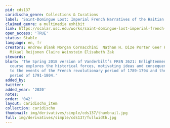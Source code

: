 ```yaml
---
pid: cds137
caridischo_genre: Collections & Curations
label: 'Saint-Domingue Lost: Imperial French Narratives of the Haitian Revolution'
claimed_genre: a multimedia exhibit
link: https://scalar.usc.edu/works/saint-domingue-lost-imperial-french-narratives-of-the-haitian-revolution/index
open_access: 'TRUE'
status: Stable
language: en, fr
creators: Andrew Blank Morgan Cornacchini  Nathan H. Dize Porter Geer Paul Miller
  Mikael Reijonen Claire Weinstein Elisabeth Zak
stewards:
blurb: 'The Spring 2018 version of Vanderbilt’s FREN 3621: Enlightenment and Revolution
  course explores the historical forces, motivating ideas and consequences relating
  to the events of the French revolutionary period of 1789-1794 and the Haitian revolutionary
  period of 1791-1804.'
added_by:
twitter:
added_year: '2020'
notes:
order: '042'
layout: caridischo_item
collection: caridischo
thumbnail: img/derivatives/simple/cds137/thumbnail.jpg
full: img/derivatives/simple/cds137/fullwidth.jpg
---
```

